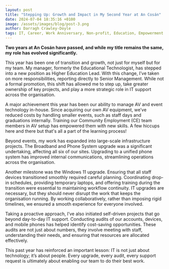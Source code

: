 ```yaml
---
layout: post
title: "Stepping Up: Growth and Impact in My Second Year at An Cosán"
date: 2024-07-04 18:35:16 +0100
image: /assets/images/blog/post-3.png
author: Darragh Crawley-Doyle
tags: IT, Career, Work Anniversary, Non-profit, Education, Empowerment
---
```


**Two years at An Cosán have passed, and while my title remains the same, my role has evolved significantly.**

This year has been one of transition and growth, not just for myself but for my team. My manager, formerly the Educational Technologist, has stepped into a new position as Higher Education Lead. With this change, I’ve taken on more responsibilities, reporting directly to Senior Management. While not a formal promotion, this shift has allowed me to step up, take greater ownership of key projects, and play a more strategic role in IT support across the organisation.

A major achievement this year has been our ability to manage AV and event technology in-house. Since acquiring our own AV equipment, we’ve reduced costs by handling smaller events, such as staff days and graduations internally. Training our Community Employment (CE) team members in AV setup has empowered them with new skills. A few hiccups here and there but that's all a part of the learning process!

Beyond events, my work has expanded into large-scale infrastructure projects. The Broadband and Phone System upgrade was a significant undertaking, affecting all six of our sites. Upgrading to a unified phone system has improved internal communications, streamlining operations across the organisation.

Another milestone was the Windows 11 upgrade. Ensuring that all staff devices transitioned smoothly required careful planning. Coordinating drop-in schedules, providing temporary laptops, and offering training during the transition were essential to maintaining workflow continuity. IT upgrades are necessary, but they should never disrupt the work that keeps the organisation running. By working collaboratively, rather than imposing rigid timelines, we ensured a smooth experience for everyone involved.

Taking a proactive approach, I’ve also initiated self-driven projects that go beyond day-to-day IT support. Conducting audits of our accounts, devices, and mobile phones has helped identify cost-saving opportunities. These audits are not just about numbers, they involve meeting with staff, understanding their needs, and ensuring that resources are allocated effectively.

This past year has reinforced an important lesson: IT is not just about technology; it’s about people. Every upgrade, every audit, every support request is ultimately about enabling our team to do their best work.